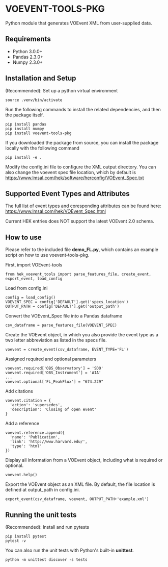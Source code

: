 # VOEVENT-TOOLS-PKG
Python module that generates VOEvent XML from user-supplied data.

## Requirements
* Python 3.0.0+
* Pandas 2.3.0+
* Numpy 2.3.0+

## Installation and Setup

(Recommended): Set up a python virtual environment
```
source .venv/bin/activate
```
Run the following commands to install the related dependencies, and then the package itself.
```
pip install pandas
pip install numpy
pip install voevent-tools-pkg
```
If you downloaded the package from source, you can install the package locally with the following command
```
pip install -e .
```
Modify the config.ini file to configure the XML output directory. You can also change the voevent spec file location, which by default is https://www.lmsal.com/hek/software/herconfig/VOEvent_Spec.txt

## Supported Event Types and Attributes

The full list of event types and coresponding attributes can be found here: https://www.lmsal.com/hek/VOEvent_Spec.html

Current HEK entries does NOT support the latest VOEvent 2.0 schema.

## How to use

Please refer to the included file **demo_FL.py**, which contains an example script on how to use voevent-tools-pkg.

First, import VOEvent-tools
```
from hek_voevent_tools import parse_features_file, create_event, export_event, load_config
```
Load from config.ini
```
config = load_config()
VOEVENT_SPEC = config['DEFAULT'].get('specs_location')
OUTPUT_PATH = config['DEFAULT'].get('output_path')
```
Convert the VOEvent_Spec file into a Pandas dataframe
```
csv_dataframe = parse_features_file(VOEVENT_SPEC)
```
Create the VOEvent object, in which you also provide the event type as a two letter abbreviation as listed in the specs file.
```
voevent = create_event(csv_dataframe, EVENT_TYPE='FL')
```
Assigned required and optional parameters
```
voevent.required['OBS_Observatory'] = 'SDO'
voevent.required['OBS_Instrument'] = 'AIA'
...
voevent.optional['FL_PeakFlux'] = "674.229"
```
Add citations
```
voevent.citation = {
  'action': 'supersedes',
  'description': 'Closing of open event'
}
```
Add a reference
```
voevent.reference.append({
  'name': 'Publication',
  'link': 'http://www.harvard.edu/',
  'type': 'html'
})
```
Display all information from a VOEvent object, including what is required or optional.
```
voevent.help()
```
Export the VOEvent object as an XML file. By default, the file location is defined at output_path in config.ini.
```
export_event(csv_dataframe, voevent, OUTPUT_PATH+'example.xml')
```

## Running the unit tests

(Recommended): Install and run pytests
```
pip install pytest
pytest -v
```
You can also run the unit tests with Python's built-in **unittest**.
```
python -m unittest discover -s tests
```